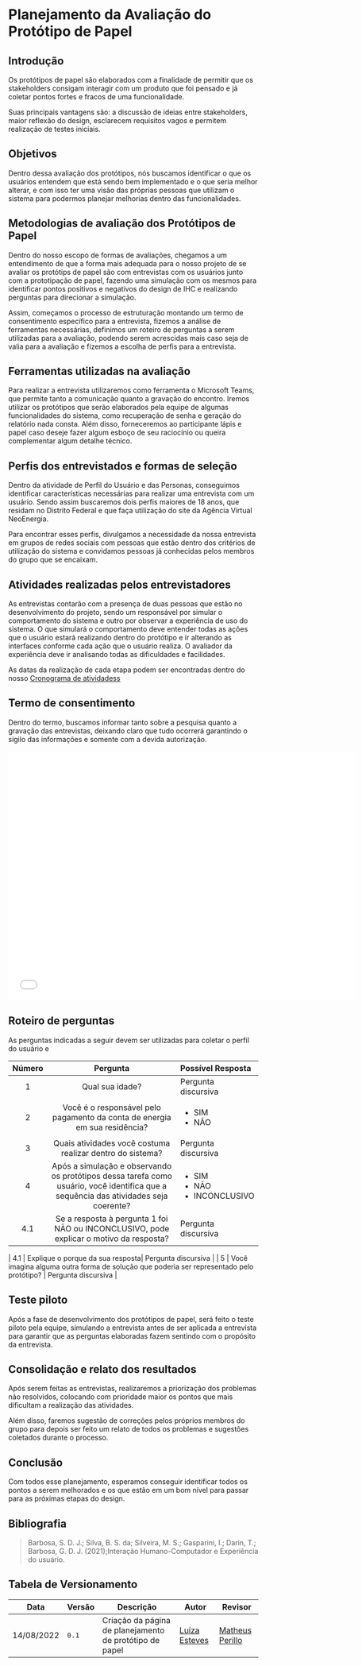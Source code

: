 # Planejamento da Avaliação do Protótipo de Papel 

## Introdução

Os protótipos de papel são elaborados com a finalidade de permitir que os stakeholders consigam interagir com um produto que foi pensado e já coletar pontos fortes e fracos de uma funcionalidade.

Suas principais vantagens são: a discussão de ideias entre stakeholders, maior reflexão do design, esclarecem requisitos vagos e permitem realização de testes iniciais.

## Objetivos

Dentro dessa avaliação dos protótipos, nós buscamos identificar o que os usuários entendem que está sendo bem implementado e o que seria melhor alterar, e com isso ter uma visão das próprias pessoas que utilizam o sistema para podermos planejar melhorias dentro das funcionalidades.

## Metodologias de avaliação dos Protótipos de Papel 

Dentro do nosso escopo de formas de avaliações, chegamos a um entendimento de que a forma mais adequada para o nosso projeto de se avaliar os protótips de papel são com entrevistas com os usuários junto com a prototipação de papel, fazendo uma simulação com os mesmos para identificar pontos positivos e negativos do design de IHC e realizando perguntas para direcionar a simulação.

Assim, começamos o processo de estruturação montando um termo de consentimento específico para a entrevista, fizemos a análise de ferramentas necessárias, definimos um roteiro de perguntas a serem utilizadas para a avaliação, podendo serem acrescidas mais caso seja de valia para a avaliação e fizemos a escolha de perfis para a entrevista.

## Ferramentas utilizadas na avaliação

Para realizar a entrevista utilizaremos como ferramenta o Microsoft Teams, que permite tanto a comunicação quanto a gravação do encontro. Iremos utilizar os protótipos que serão elaborados pela equipe de algumas funcionalidades do sistema, como recuperação de senha e geração do relatório nada consta. Além disso, forneceremos ao participante lápis e papel caso deseje fazer algum esboço de seu raciocínio ou queira complementar algum detalhe técnico.

## Perfis dos entrevistados e formas de seleção

Dentro da atividade de Perfil do Usuário e das Personas, conseguimos identificar características necessárias para realizar uma entrevista com um usuário. Sendo assim buscaremos dois perfis maiores de 18 anos, que residam no Distrito Federal e que faça utilização do site da Agência Virtual NeoEnergia.

Para encontrar esses perfis, divulgamos a necessidade da nossa entrevista em grupos de redes sociais com pessoas que estão dentro dos critérios de utilização do sistema e convidamos pessoas já conhecidas pelos membros do grupo que se encaixam.

## Atividades realizadas pelos entrevistadores

As entrevistas contarão com a presença de duas pessoas que estão no desenvolvimento do projeto, sendo um responsável por simular o comportamento do sistema e outro por observar a experiência de uso do sistema. O que simulará o comportamento deve entender todas as ações que o usuário estará realizando dentro do protótipo e ir alterando as interfaces conforme cada ação que o usuário realiza. O avaliador da experiência deve ir analisando todas as dificuldades e facilidades.

As datas da realização de cada etapa podem ser encontradas dentro do nosso [Cronograma de atividadess](../../planejamento/cronograma.md) 

## Termo de consentimento

Dentro do termo, buscamos informar tanto sobre a pesquisa quanto a gravação das entrevistas, deixando claro que tudo ocorrerá garantindo o sigilo das informações e somente com a devida autorização.
<br/><br/>
<embed src="../../../../assets/termoConsentimento.pdf" type="application/pdf" width="700" height="500">

## Roteiro de perguntas

As perguntas indicadas a seguir devem ser utilizadas para coletar o perfil do usuário e 

| Número | Pergunta | Possível Resposta |
|:--:|:--:|:---|
| 1 | Qual sua idade?| Pergunta discursiva |
| 2 | Você é o responsável pelo pagamento da conta de energia em sua residência?| <ul> <li> SIM</li> <li>  NÃO </li></ul> |
| 3 | Quais atividades você costuma realizar dentro do sistema?| Pergunta discursiva |
| 4 | Após a simulação e observando os protótipos dessa tarefa como usuário, você identifica que a sequência das atividades seja coerente? | <ul> <li> SIM</li> <li>  NÃO </li> <li> INCONCLUSIVO</li> </ul> |
| 4.1 | Se a resposta à pergunta 1 foi NÃO ou INCONCLUSIVO, pode explicar o motivo da resposta? | Pergunta discursiva |

| 4.1 | Explique o porque da sua resposta| Pergunta discursiva |
| 5 | Você imagina alguma outra forma de solução que poderia ser representado pelo protótipo? | Pergunta discursiva |

## Teste piloto

Após a fase de desenvolvimento dos protótipos de papel, será feito o teste piloto pela equipe, simulando a entrevista antes de ser aplicada a entrevista para garantir que as perguntas elaboradas fazem sentindo com o propósito da entrevista.

## Consolidação e relato dos resultados

Após serem feitas as entrevistas, realizaremos a priorização dos problemas não resolvidos, colocando com prioridade maior os pontos que mais dificultam a realização das atividades.

Além disso, faremos sugestão de correções pelos próprios membros do grupo para depois ser feito um relato de todos os problemas e sugestões coletados durante o processo.

## Conclusão

Com todos esse planejamento, esperamos conseguir identificar todos os pontos a serem melhorados e os que estão em um bom nível para passar para as próximas etapas do design.

## Bibliografia
> Barbosa, S. D. J.; Silva, B. S. da; Silveira, M. S.; Gasparini, I.; Darin, T.; Barbosa, G. D. J. (2021);Interação Humano-Computador e Experiência do usuário.

## Tabela de Versionamento

| Data | Versão | Descrição | Autor | Revisor |
| ---- | ------ | --------- | ----- | ------- |
| 14/08/2022 | `0.1`  | Criação da página de planejamento de protótipo de papel | [Luíza Esteves](https://github.com/luiza-esteves) | [Matheus Perillo](https://github.com/MatheusPerillo)
